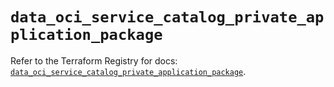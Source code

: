# `data_oci_service_catalog_private_application_package`

Refer to the Terraform Registry for docs: [`data_oci_service_catalog_private_application_package`](https://registry.terraform.io/providers/oracle/oci/7.19.0/docs/data-sources/service_catalog_private_application_package).
